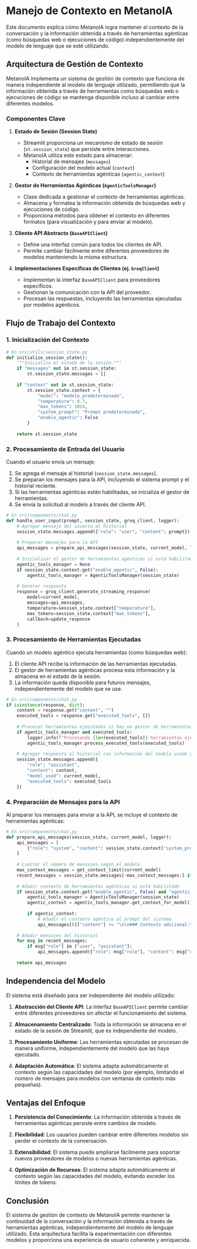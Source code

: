 # Manejo de Contexto en MetanoIA

Este documento explica cómo MetanoIA logra mantener el contexto de la conversación y la información obtenida a través de herramientas agénticas (como búsquedas web o ejecuciones de código) independientemente del modelo de lenguaje que se esté utilizando.

## Arquitectura de Gestión de Contexto

MetanoIA implementa un sistema de gestión de contexto que funciona de manera independiente al modelo de lenguaje utilizado, permitiendo que la información obtenida a través de herramientas como búsquedas web o ejecuciones de código se mantenga disponible incluso al cambiar entre diferentes modelos.

### Componentes Clave

1. **Estado de Sesión (Session State)**
   - Streamlit proporciona un mecanismo de estado de sesión (`st.session_state`) que persiste entre interacciones.
   - MetanoIA utiliza este estado para almacenar:
     - Historial de mensajes (`messages`)
     - Configuración del modelo actual (`context`)
     - Contexto de herramientas agénticas (`agentic_context`)

2. **Gestor de Herramientas Agénticas (`AgenticToolsManager`)**
   - Clase dedicada a gestionar el contexto de herramientas agénticas.
   - Almacena y formatea la información obtenida de búsquedas web y ejecuciones de código.
   - Proporciona métodos para obtener el contexto en diferentes formatos (para visualización y para enviar al modelo).

3. **Cliente API Abstracto (`BaseAPIClient`)**
   - Define una interfaz común para todos los clientes de API.
   - Permite cambiar fácilmente entre diferentes proveedores de modelos manteniendo la misma estructura.

4. **Implementaciones Específicas de Clientes (ej. `GroqClient`)**
   - Implementan la interfaz `BaseAPIClient` para proveedores específicos.
   - Gestionan la comunicación con la API del proveedor.
   - Procesan las respuestas, incluyendo las herramientas ejecutadas por modelos agénticos.

## Flujo de Trabajo del Contexto

### 1. Inicialización del Contexto

```python
# En src/utils/session_state.py
def initialize_session_state():
    """Inicializa el estado de la sesión."""
    if "messages" not in st.session_state:
        st.session_state.messages = []
    
    if "context" not in st.session_state:
        st.session_state.context = {
            "model": "modelo_predeterminado",
            "temperature": 0.7,
            "max_tokens": 1024,
            "system_prompt": "Prompt predeterminado",
            "enable_agentic": False
        }
    
    return st.session_state
```

### 2. Procesamiento de Entrada del Usuario

Cuando el usuario envía un mensaje:

1. Se agrega el mensaje al historial (`session_state.messages`).
2. Se preparan los mensajes para la API, incluyendo el sistema prompt y el historial reciente.
3. Si las herramientas agénticas están habilitadas, se inicializa el gestor de herramientas.
4. Se envía la solicitud al modelo a través del cliente API.

```python
# En src/components/chat.py
def handle_user_input(prompt, session_state, groq_client, logger):
    # Agregar mensaje del usuario al historial
    session_state.messages.append({"role": "user", "content": prompt})
    
    # Preparar mensajes para la API
    api_messages = prepare_api_messages(session_state, current_model, logger)
    
    # Inicializar el gestor de herramientas agénticas si está habilitado
    agentic_tools_manager = None
    if session_state.context.get("enable_agentic", False):
        agentic_tools_manager = AgenticToolsManager(session_state)
    
    # Generar respuesta
    response = groq_client.generate_streaming_response(
        model=current_model,
        messages=api_messages,
        temperature=session_state.context["temperature"],
        max_tokens=session_state.context["max_tokens"],
        callback=update_response
    )
```

### 3. Procesamiento de Herramientas Ejecutadas

Cuando un modelo agéntico ejecuta herramientas (como búsquedas web):

1. El cliente API recibe la información de las herramientas ejecutadas.
2. El gestor de herramientas agénticas procesa esta información y la almacena en el estado de la sesión.
3. La información queda disponible para futuros mensajes, independientemente del modelo que se use.

```python
# En src/components/chat.py
if isinstance(response, dict):
    content = response.get("content", "")
    executed_tools = response.get("executed_tools", [])
    
    # Procesar herramientas ejecutadas si hay un gestor de herramientas agénticas
    if agentic_tools_manager and executed_tools:
        logger.info(f"Procesando {len(executed_tools)} herramientas ejecutadas")
        agentic_tools_manager.process_executed_tools(executed_tools)
    
    # Agregar respuesta al historial con información del modelo usado y herramientas ejecutadas
    session_state.messages.append({
        "role": "assistant", 
        "content": content, 
        "model_used": current_model,
        "executed_tools": executed_tools
    })
```

### 4. Preparación de Mensajes para la API

Al preparar los mensajes para enviar a la API, se incluye el contexto de herramientas agénticas:

```python
# En src/components/chat.py
def prepare_api_messages(session_state, current_model, logger):
    api_messages = [
        {"role": "system", "content": session_state.context["system_prompt"]}
    ]
    
    # Limitar el número de mensajes según el modelo
    max_context_messages = get_context_limit(current_model)
    recent_messages = session_state.messages[-max_context_messages:] if len(session_state.messages) > max_context_messages else session_state.messages
    
    # Añadir contexto de herramientas agénticas si está habilitado
    if session_state.context.get("enable_agentic", False) and "agentic_context" in session_state:
        agentic_tools_manager = AgenticToolsManager(session_state)
        agentic_context = agentic_tools_manager.get_context_for_model()
        
        if agentic_context:
            # Añadir el contexto agéntico al prompt del sistema
            api_messages[0]["content"] += "\n\n### Contexto adicional:\n" + agentic_context
    
    # Añadir mensajes del historial
    for msg in recent_messages:
        if msg["role"] in ["user", "assistant"]:
            api_messages.append({"role": msg["role"], "content": msg["content"]})
    
    return api_messages
```

## Independencia del Modelo

El sistema está diseñado para ser independiente del modelo utilizado:

1. **Abstracción del Cliente API**: La interfaz `BaseAPIClient` permite cambiar entre diferentes proveedores sin afectar el funcionamiento del sistema.

2. **Almacenamiento Centralizado**: Toda la información se almacena en el estado de la sesión de Streamlit, que es independiente del modelo.

3. **Procesamiento Uniforme**: Las herramientas ejecutadas se procesan de manera uniforme, independientemente del modelo que las haya ejecutado.

4. **Adaptación Automática**: El sistema adapta automáticamente el contexto según las capacidades del modelo (por ejemplo, limitando el número de mensajes para modelos con ventanas de contexto más pequeñas).

## Ventajas del Enfoque

1. **Persistencia del Conocimiento**: La información obtenida a través de herramientas agénticas persiste entre cambios de modelo.

2. **Flexibilidad**: Los usuarios pueden cambiar entre diferentes modelos sin perder el contexto de la conversación.

3. **Extensibilidad**: El sistema puede ampliarse fácilmente para soportar nuevos proveedores de modelos o nuevas herramientas agénticas.

4. **Optimización de Recursos**: El sistema adapta automáticamente el contexto según las capacidades del modelo, evitando exceder los límites de tokens.

## Conclusión

El sistema de gestión de contexto de MetanoIA permite mantener la continuidad de la conversación y la información obtenida a través de herramientas agénticas, independientemente del modelo de lenguaje utilizado. Esta arquitectura facilita la experimentación con diferentes modelos y proporciona una experiencia de usuario coherente y enriquecida.
